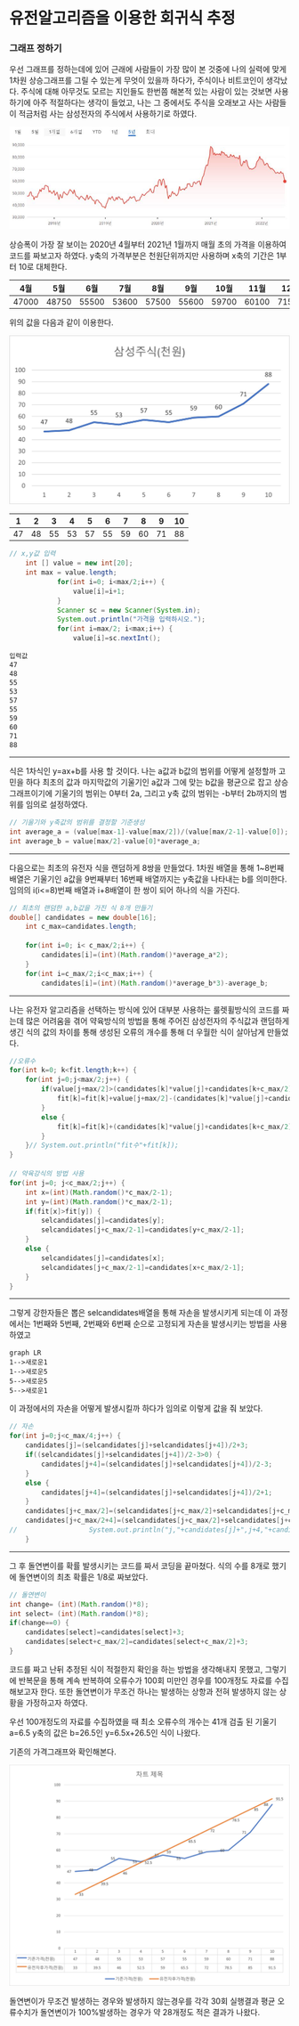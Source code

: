 # 유전알고리즘을 이용한 회귀식 추정

### 그래프 정하기

우선 그래프를 정하는데에 있어 근래에 사람들이 가장 많이 본 것중에 나의 실력에 맞게 1차원 상승그래프를 그릴 수 있는게 무엇이 있을까 하다가, 주식이나 비트코인이 생각났다. 주식에 대해 아무것도 모르는 지인들도 한번쯤 해본적 있는 사람이 있는 것보면 사용하기에 아주 적절하다는 생각이 들었고, 나는 그 중에서도 주식을 오래보고 사는 사람들이 적금처럼 사는 삼성전자의 주식에서 사용하기로 하였다. 

![](https://github.com/ojeanghoon/ojeanghoon.github.io/blob/main/_posts/%EC%9C%A0%EC%A0%84%EC%9E%90%EC%95%8C%EA%B3%A0%EB%A6%AC%EC%A6%98/SAMSUNG.JPG?raw=true)

상승폭이 가장 잘 보이는 2020년 4월부터 2021년 1월까지 매월 초의 가격을 이용하여 코드를 짜보고자 하였다. y축의 가격부분은 천원단위까지만 사용하며 x축의 기간은 1부터 10로 대체한다.

| 4월   | 5월   | 6월   | 7월   | 8월   | 9월   | 10월  | 11월  | 12월  | 1월   |
| ----- | ----- | ----- | ----- | ----- | ----- | ----- | ----- | ----- | ----- |
| 47000 | 48750 | 55500 | 53600 | 57500 | 55600 | 59700 | 60100 | 71500 | 88800 |

위의 값을 다음과 같이 이용한다.

![](https://github.com/ojeanghoon/ojeanghoon.github.io/blob/main/_posts/%EC%9C%A0%EC%A0%84%EC%9E%90%EC%95%8C%EA%B3%A0%EB%A6%AC%EC%A6%98/%EC%82%BC%EC%84%B1%EC%A3%BC%EC%8B%9D.jpg?raw=true)

| 1    | 2    | 3    | 4    | 5    | 6    | 7    | 8    | 9    | 10   |
| ---- | ---- | ---- | ---- | ---- | ---- | ---- | ---- | ---- | ---- |
| 47   | 48   | 55   | 53   | 57   | 55   | 59   | 60   | 71   | 88   |



```java
// x,y값 입력
	int [] value = new int[20];
	int max = value.length;
			for(int i=0; i<max/2;i++) {
				value[i]=i+1;
			}
			Scanner sc = new Scanner(System.in);
			System.out.println("가격을 입력하시오.");
			for(int i=max/2; i<max;i++) {
				value[i]=sc.nextInt();
```

```
입력값
47
48
55
53
57
55
59
60
71
88
```

---

식은 1차식인 y=ax+b를 사용 할 것이다. 나는 a값과 b값의 범위를 어떻게 설정할까 고민을 하다 최초의 값과 마지막값의 기울기인 a값과 그에 맞는 b값을 평균으로 잡고 상승그래프이기에 기울기의 범위는 0부터 2a, 그리고 y축 값의 범위는 -b부터 2b까지의 범위를 임의로 설정하였다.

```java
// 기울기와 y축값의 범위를 결정할 기준생성
int average_a = (value[max-1]-value[max/2])/(value[max/2-1]-value[0]);
int average_b = value[max/2]-value[0]*average_a;
```

---

다음으로는 최초의 유전자 식을 랜덤하게 8쌍을 만들었다. 1차원 배열을 통해 1~8번째 배열은 기울기인 a값을 9번째부터 16번째 배열까지는 y축값을 나타내는 b를 의미한다. 임의의 i(i<=8)번째 배열과 i+8배열이 한 쌍이 되어 하나의 식을 가진다.

```java
// 최초의 랜덤한 a,b값을 가진 식 8개 만들기
double[] candidates = new double[16];
	int c_max=candidates.length;
				
	for(int i=0; i< c_max/2;i++) {
		candidates[i]=(int)(Math.random()*average_a*2);
	}
	for(int i=c_max/2;i<c_max;i++) {
		candidates[i]=(int)(Math.random()*average_b*3)-average_b;
```

---

나는 유전자 알고리즘을 선택하는 방식에 있어 대부분 사용하는 룰렛휠방식의 코드를 짜는데 많은 어려움을 겪어 약육방식의 방법을 통해 주어진 삼성전자의 주식값과 랜덤하게 생긴 식의 값의 차이를 통해 생성된 오류의 개수를 통해 더 우월한 식이 살아남게 만들었다.

```java
//오류수					
for(int k=0; k<fit.length;k++) {
	for(int j=0;j<max/2;j++) {
		if(value[j+max/2]>(candidates[k]*value[j]+candidates[k+c_max/2])) {
			fit[k]=fit[k]+value[j+max/2]-(candidates[k]*value[j]+candidates[k+c_max/2]);
		}
		else {
			fit[k]=fit[k]+(candidates[k]*value[j]+candidates[k+c_max/2])-value[j+max/2];
		}
	}//	System.out.println("fit수"+fit[k]);
}
					
// 약육강식의 방법 사용
for(int j=0; j<c_max/2;j++) {
	int x=(int)(Math.random()*c_max/2-1);
	int y=(int)(Math.random()*c_max/2-1);
	if(fit[x]>fit[y]) {
		selcandidates[j]=candidates[y];
		selcandidates[j+c_max/2-1]=candidates[y+c_max/2-1];
	}
	else {
		selcandidates[j]=candidates[x];
		selcandidates[j+c_max/2-1]=candidates[x+c_max/2-1];
	}
}
```

---

그렇게 강한자들은 뽑은 selcandidates배열을 통해 자손을 발생시키게 되는데 이 과정에서는 1번째와 5번째, 2번째와 6번째 순으로 고정되게 자손을 발생시키는 방법을 사용하였고

``` mermaid
graph LR
1-->새로운1
1-->새로운5
5-->새로운5
5-->새로운1
```

이 과정에서의 자손을 어떻게 발생시킬까 하다가 임의로 이렇게 값을 줘 보았다.

```java
// 자손
for(int j=0;j<c_max/4;j++) {
	candidates[j]=(selcandidates[j]+selcandidates[j+4])/2+3;
	if((selcandidates[j]+selcandidates[j+4])/2-3>0) {
		candidates[j+4]=(selcandidates[j]+selcandidates[j+4])/2-3;
	}
	else {
		candidates[j+4]=(selcandidates[j]+selcandidates[j+4])/2+1;
	}
	candidates[j+c_max/2]=(selcandidates[j+c_max/2]+selcandidates[j+c_max/2+4])/2+3;
	candidates[j+c_max/2+4]=(selcandidates[j+c_max/2]+selcandidates[j+c_max/2+4])/2-3;
//					System.out.println("j,"+candidates[j]+",j+4,"+candidates[j+4]+",j+c_max/2,"+candidates[j+c_max/2]+",j+c_max/2+4,"+candidates[j+c_max/2+4]);
	}
```

---

그 후 돌연변이를 확률 발생시키는 코드를 짜서 코딩을 끝마쳤다. 식의 수를 8개로 했기에 돌연변이의 최초 확률은 1/8로 짜보았다.

```java
// 돌연변이
int change= (int)(Math.random()*8);
int select= (int)(Math.random()*8);
if(change==0) {
	candidates[select]=candidates[select]+3;
	candidates[select+c_max/2]=candidates[select+c_max/2]+3;
}
```

코드를 짜고 난뒤 추정된 식이 적절한지 확인을 하는 방법을 생각해내지 못했고, 그렇기에 반복문을 통해 계속 반복하여 오류수가 100회 미만인 경우를 100개정도 자료를 수집해보고자 한다. 또한 돌연변이가 무조건 하나는 발생하는 상항과 전혀 발생하지 않는 상황을 가정하고자 하였다.

우선 100개정도의 자료를 수집하였을 때 최소 오류수의 개수는 41개 검출 된 기울기 a=6.5 y축의 값은 b=26.5인 y=6.5x+26.5인 식이 나왔다.

기존의 가격그래프와 확인해본다.

![](https://github.com/ojeanghoon/ojeanghoon.github.io/blob/main/_posts/%EC%9C%A0%EC%A0%84%EC%9E%90%EC%95%8C%EA%B3%A0%EB%A6%AC%EC%A6%98/%EC%9C%A0%EC%A0%84%EC%9E%90%EC%95%8C%EA%B3%A0%EB%A6%AC%EC%A6%98.jpg?raw=true)

돌연변이가 무조건 발생하는 경우와 발생하지 않는경우를 각각 30회 실행결과 평균 오류수치가 돌연변이가 100%발생하는 경우가 약 28개정도 적은 결과가 나왔다.

